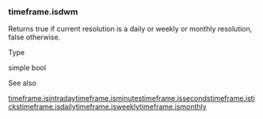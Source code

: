 ### timeframe.isdwm

Returns true if current resolution is a daily or weekly or monthly resolution, false otherwise.

Type

simple bool

See also

[timeframe.isintraday](#var_timeframe.isintraday)[timeframe.isminutes](#var_timeframe.isminutes)[timeframe.isseconds](#var_timeframe.isseconds)[timeframe.isticks](#var_timeframe.isticks)[timeframe.isdaily](#var_timeframe.isdaily)[timeframe.isweekly](#var_timeframe.isweekly)[timeframe.ismonthly](#var_timeframe.ismonthly)
